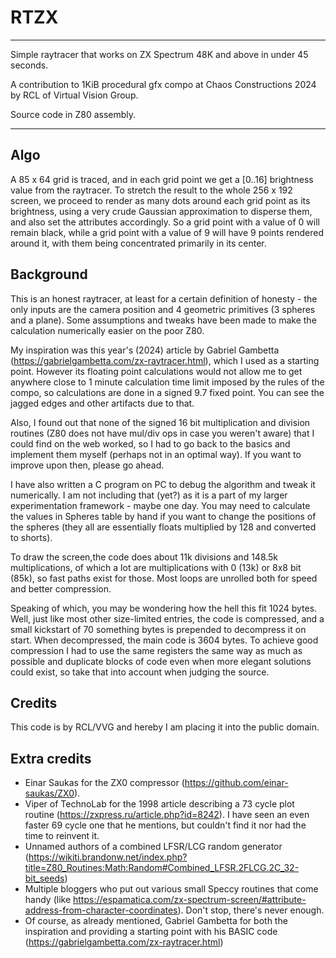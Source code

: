# RTZX

-------------------------------------------------------------------------------
 Simple raytracer that works on ZX Spectrum 48K and above in under 45 seconds.

 A contribution to 1KiB procedural gfx compo at Chaos Constructions 2024 
                 by RCL of Virtual Vision Group.

 Source code in Z80 assembly.

-------------------------------------------------------------------------------

## Algo

  A 85 x 64 grid is traced, and in each grid point we get a [0..16] brightness 
value from the raytracer. To stretch the result to the whole 256 x 192 screen,
we proceed to render as many dots around each grid point as its brightness, using
a very crude Gaussian approximation to disperse them, and also set the attributes
accordingly. So a grid point with a value of 0 will remain black, while a grid
point with a value of 9 will have 9 points rendered around it, with them being
concentrated primarily in its center.

## Background

  This is an honest raytracer, at least for a certain definition of honesty - 
the only inputs are the camera position and 4 geometric primitives (3 spheres 
and a plane). Some assumptions and tweaks have been made to make the calculation
numerically easier on the poor Z80.

  My inspiration was this year's (2024) article by Gabriel Gambetta
(https://gabrielgambetta.com/zx-raytracer.html), which I used as a starting 
point. However its floating point calculations would not allow me to get anywhere
close to 1 minute calculation time limit imposed by the rules of the compo, so
calculations are done in a signed 9.7 fixed point. You can see the jagged edges
and other artifacts due to that.

Also, I found out that none of the signed 16 bit multiplication and division 
routines (Z80 does not have mul/div ops in case you weren't aware) that
I could find on the web worked, so I had to go back to the basics and implement
them myself (perhaps not in an optimal way). If you want to improve upon then,
please go ahead.

I have also written a C program on PC to debug the algorithm and tweak it
numerically. I am not including that (yet?) as it is a part of my larger
experimentation framework - maybe one day. You may need to calculate the values
in Spheres table by hand if you want to change the positions of the spheres (they
all are essentially floats multiplied by 128 and converted to shorts).

To draw the screen,the code does about 11k divisions and 148.5k multiplications,
of which a lot are multiplications with 0 (13k) or 8x8 bit (85k), so fast paths
exist for those. Most loops are unrolled both for speed and better compression.

Speaking of which, you may be wondering how the hell this fit 1024 bytes. Well,
just like most other size-limited entries, the code is compressed, and a small
kickstart of 70 something bytes is prepended to decompress it on start. When
decompressed, the main code is 3604 bytes. To achieve good compression I had to
use the same registers the same way as much as possible and duplicate blocks of
code even when more elegant solutions could exist, so take that into account when 
judging the source.

## Credits

 This code is by RCL/VVG and hereby I am placing it into the public domain.

## Extra credits

 - Einar Saukas for the ZX0 compressor (https://github.com/einar-saukas/ZX0).
 - Viper of TechnoLab for the 1998 article describing a 73 cycle plot routine (https://zxpress.ru/article.php?id=8242).
   I have seen an even faster 69 cycle one that he mentions, but couldn't find it nor had
   the time to reinvent it.
 - Unnamed authors of a combined LFSR/LCG random generator (https://wikiti.brandonw.net/index.php?title=Z80_Routines:Math:Random#Combined_LFSR.2FLCG.2C_32-bit_seeds)
 - Multiple bloggers who put out various small Speccy routines that come handy
   (like https://espamatica.com/zx-spectrum-screen/#attribute-address-from-character-coordinates). Don't stop, there's never enough.
 - Of course, as already mentioned, Gabriel Gambetta for both the inspiration
    and providing a starting point with his BASIC code (https://gabrielgambetta.com/zx-raytracer.html)
